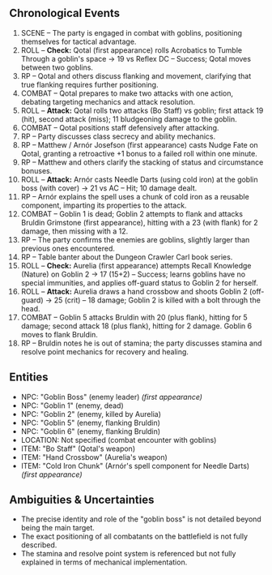 ## Chronological Events
1. SCENE – The party is engaged in combat with goblins, positioning themselves for tactical advantage.
2. ROLL – **Check:** Qotal (first appearance) rolls Acrobatics to Tumble Through a goblin's space → 19 vs Reflex DC – Success; Qotal moves between two goblins.
3. RP – Qotal and others discuss flanking and movement, clarifying that true flanking requires further positioning.
4. COMBAT – Qotal prepares to make two attacks with one action, debating targeting mechanics and attack resolution.
5. ROLL – **Attack:** Qotal rolls two attacks (Bo Staff) vs goblin; first attack 19 (hit), second attack (miss); 11 bludgeoning damage to the goblin.
6. COMBAT – Qotal positions staff defensively after attacking.
7. RP – Party discusses class secrecy and ability mechanics.
8. RP – Matthew / Arnór Josefson (first appearance) casts Nudge Fate on Qotal, granting a retroactive +1 bonus to a failed roll within one minute.
9. RP – Matthew and others clarify the stacking of status and circumstance bonuses.
10. ROLL – **Attack:** Arnór casts Needle Darts (using cold iron) at the goblin boss (with cover) → 21 vs AC – Hit; 10 damage dealt.
11. RP – Arnór explains the spell uses a chunk of cold iron as a reusable component, imparting its properties to the attack.
12. COMBAT – Goblin 1 is dead; Goblin 2 attempts to flank and attacks Bruldin Grimstone (first appearance), hitting with a 23 (with flank) for 2 damage, then missing with a 12.
13. RP – The party confirms the enemies are goblins, slightly larger than previous ones encountered.
14. RP – Table banter about the Dungeon Crawler Carl book series.
15. ROLL – **Check:** Aurelia (first appearance) attempts Recall Knowledge (Nature) on Goblin 2 → 17 (15+2) – Success; learns goblins have no special immunities, and applies off-guard status to Goblin 2 for herself.
16. ROLL – **Attack:** Aurelia draws a hand crossbow and shoots Goblin 2 (off-guard) → 25 (crit) – 18 damage; Goblin 2 is killed with a bolt through the head.
17. COMBAT – Goblin 5 attacks Bruldin with 20 (plus flank), hitting for 5 damage; second attack 18 (plus flank), hitting for 2 damage. Goblin 6 moves to flank Bruldin.
18. RP – Bruldin notes he is out of stamina; the party discusses stamina and resolve point mechanics for recovery and healing.

## Entities
- NPC: "Goblin Boss" (enemy leader) *(first appearance)*
- NPC: "Goblin 1" (enemy, dead)
- NPC: "Goblin 2" (enemy, killed by Aurelia)
- NPC: "Goblin 5" (enemy, flanking Bruldin)
- NPC: "Goblin 6" (enemy, flanking Bruldin)
- LOCATION: Not specified (combat encounter with goblins)
- ITEM: "Bo Staff" (Qotal's weapon)
- ITEM: "Hand Crossbow" (Aurelia's weapon)
- ITEM: "Cold Iron Chunk" (Arnór's spell component for Needle Darts) *(first appearance)*

## Ambiguities & Uncertainties
- The precise identity and role of the "goblin boss" is not detailed beyond being the main target.
- The exact positioning of all combatants on the battlefield is not fully described.
- The stamina and resolve point system is referenced but not fully explained in terms of mechanical implementation.